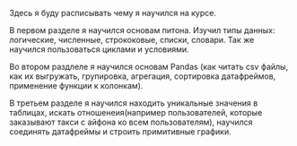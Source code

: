 Здесь я буду расписывать чему я научился на курсе.<br>

В первом разделе я научился основам питона. Изучил типы данных: логические, численные, стрококовые, списки, словари. Так же научился пользоваться циклами и условиями.<br>

Во втором раздлеле я научился основам Pandas (как читать csv файлы, как их выгружать, групировка, агрегация, сортировка датафреймов, применение функции к колонкам).<br>

В третьем разделе я научился находить уникальные значения в таблицах, искать отношенеия(например пользователей, которые заказывают такси с айфона ко всем пользователям), научился соединять датафреймы и строить примитивные графики.<br>
